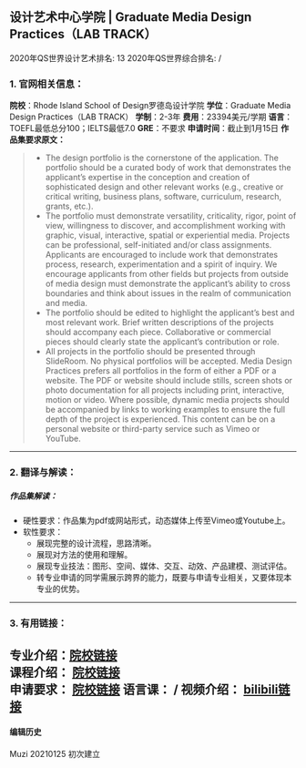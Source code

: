 ## 设计艺术中心学院 | Graduate Media Design Practices（LAB TRACK）

2020年QS世界设计艺术排名: 13
2020年QS世界综合排名: /  

### 1. 官网相关信息：

**院校**：Rhode Island School of Design罗德岛设计学院
**学位**：Graduate Media Design Practices（LAB TRACK）
**学制**：2-3年
**费用**：23394美元/学期
**语言**：TOEFL最低总分100；IELTS最低7.0
**GRE**：不要求
**申请时间**：截止到1月15日
**作品集要求原文：**   

> - The design portfolio is the cornerstone of the application. The portfolio should be a curated body of work that demonstrates the applicant’s expertise in the conception and creation of sophisticated design and other relevant works (e.g., creative or critical writing, business plans, software, curriculum, research, grants, etc.).
> - The portfolio must demonstrate versatility, criticality, rigor, point of view, willingness to discover, and accomplishment working with graphic, visual, interactive, spatial or experiential media. Projects can be professional, self-initiated and/or class assignments. Applicants are encouraged to include work that demonstrates process, research, experimentation and a spirit of inquiry. We encourage applicants from other fields but projects from outside of media design must demonstrate the applicant’s ability to cross boundaries and think about issues in the realm of communication and media.
> - The portfolio should be edited to highlight the applicant’s best and most relevant work. Brief written descriptions of the projects should accompany each piece. Collaborative or commercial pieces should clearly state the applicant’s contribution or role.
> - All projects in the portfolio should be presented through SlideRoom. No physical portfolios will be accepted. Media Design Practices prefers all portfolios in the form of either a PDF or a website. The PDF or website should include stills, screen shots or photo documentation for all projects including print, interactive, motion or video. Where possible, dynamic media projects should be accompanied by links to working examples to ensure the full depth of the project is experienced. This content can be on a personal website or third-party service such as Vimeo or YouTube.



---

### 2. 翻译与解读：

##### 作品集解读：
- 硬性要求：作品集为pdf或网站形式，动态媒体上传至Vimeo或Youtube上。
- 软性要求：
  - 展现完整的设计流程，思路清晰。
  - 展现对方法的使用和理解。
  - 展现专业技法：图形、空间、媒体、交互、动效、产品建模、测试评估。
  - 转专业申请的同学需展示跨界的能力，既要与申请专业相关，又要体现本专业的优势。


---

### 3. 有用链接：

**专业介绍：**[院校链接](http://www.artcenter.edu/academics/graduate-degrees/media-design-practices/overview.html)  
**课程介绍：** [院校链接](http://www.artcenter.edu/academics/graduate-degrees/media-design-practices/course-of-study/overview.html)  
**申请要求：** [院校链接](http://www.artcenter.edu/admissions/graduate-admissions/application-requirements.html)
**语言课：** /
**视频介绍：** [bilibili链接](https://www.bilibili.com/video/av24691067)
---


#### 编辑历史
Muzi 20210125 初次建立

